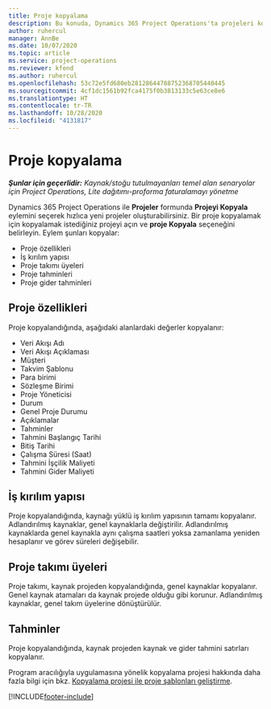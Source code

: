 ```yaml
---
title: Proje kopyalama
description: Bu konuda, Dynamics 365 Project Operations'ta projeleri kopyalama hakkında bilgiler sağlanmaktadır.
author: ruhercul
manager: AnnBe
ms.date: 10/07/2020
ms.topic: article
ms.service: project-operations
ms.reviewer: kfend
ms.author: ruhercul
ms.openlocfilehash: 53c72e5fd680eb28128644788752368705440445
ms.sourcegitcommit: 4cf1dc1561b92fca4175f0b3813133c5e63ce8e6
ms.translationtype: HT
ms.contentlocale: tr-TR
ms.lasthandoff: 10/28/2020
ms.locfileid: "4131817"
---
```

# <a name="copy-a-project"></a>Proje kopyalama

_**Şunlar için geçerlidir:** Kaynak/stoğu tutulmayanları temel alan senaryolar için Project Operations, Lite dağıtımı-proforma faturalamayı yönetme_

Dynamics 365 Project Operations ile **Projeler** formunda **Projeyi Kopyala** eylemini seçerek hızlıca yeni projeler oluşturabilirsiniz. Bir proje kopyalamak için kopyalamak istediğiniz projeyi açın ve **proje Kopyala** seçeneğini belirleyin. Eylem şunları kopyalar:

- Proje özellikleri
- İş kırılım yapısı
- Proje takımı üyeleri
- Proje tahminleri
- Proje gider tahminleri

## <a name="project-properties"></a>Proje özellikleri

Proje kopyalandığında, aşağıdaki alanlardaki değerler kopyalanır:

- Veri Akışı Adı
- Veri Akışı Açıklaması
- Müşteri
- Takvim Şablonu
- Para birimi
- Sözleşme Birimi
- Proje Yöneticisi
- Durum
- Genel Proje Durumu
- Açıklamalar
- Tahminler
- Tahmini Başlangıç Tarihi
- Bitiş Tarihi
- Çalışma Süresi (Saat)
- Tahmini İşçilik Maliyeti
- Tahmini Gider Maliyeti

## <a name="work-breakdown-structure"></a>İş kırılım yapısı

Proje kopyalandığında, kaynağı yüklü iş kırılım yapısının tamamı kopyalanır. Adlandırılmış kaynaklar, genel kaynaklarla değiştirilir. Adlandırılmış kaynaklarda genel kaynakla aynı çalışma saatleri yoksa zamanlama yeniden hesaplanır ve görev süreleri değişebilir.

## <a name="project-team-members"></a>Proje takımı üyeleri

Proje takımı, kaynak projeden kopyalandığında, genel kaynaklar kopyalanır. Genel kaynak atamaları da kaynak projede olduğu gibi korunur. Adlandırılmış kaynaklar, genel takım üyelerine dönüştürülür.

## <a name="estimates"></a>Tahminler

Proje kopyalandığında, kaynak projeden kaynak ve gider tahmini satırları kopyalanır. 

Program aracılığıyla uygulamasına yönelik kopyalama projesi hakkında daha fazla bilgi için bkz. [Kopyalama projesi ile proje şablonları geliştirme](dev-copy-project.md).


[!INCLUDE[footer-include](../includes/footer-banner.md)]